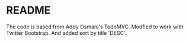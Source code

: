 # README #

The code is based from Addy Osmani's TodoMVC. Modfied to work with Twitter Bootstrap. And added sort by title 'DESC'.